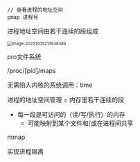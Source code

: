 ```
// 查看进程的地址空间
pmap 进程号
```

进程地址空间由若干连续的段组成 

<img src="/Users/wangfusheng/Documents/notes/操作系统/操作系统设计与实现/.assets/image-20221005213538389.png" alt="image-20221005213538389" style="zoom:67%;" /> 



pro文件系统

/proc/[pid]/maps



无需陷入内核的系统调用：time



进程的地址空间管理 = 内存里若干连续的段

+ 每一段是可访问的（读/写/执行）的内存
  + 可能映射到某个文件和/或在进程间共享

mmap 

实现进程隔离

